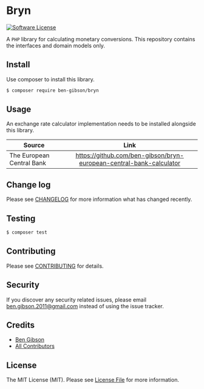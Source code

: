 # Bryn

[![Software License][ico-license]](LICENSE.md)

A `PHP` library for calculating monetary conversions. This repository contains the interfaces and domain models only.

## Install

Use composer to install this library.

``` bash
$ composer require ben-gibson/bryn
```

## Usage

An exchange rate calculator implementation needs to be installed alongside this library.

| Source        | Link           |  
| ------------- |:-------------:|   
| The European Central Bank | https://github.com/ben-gibson/bryn-european-central-bank-calculator |


## Change log

Please see [CHANGELOG](CHANGELOG.md) for more information what has changed recently.

## Testing

``` bash
$ composer test
```

## Contributing

Please see [CONTRIBUTING](CONTRIBUTING.md) for details.

## Security

If you discover any security related issues, please email ben.gibson.2011@gmail.com instead of using the issue tracker.

## Credits

- [Ben Gibson][link-author]
- [All Contributors][link-contributors]

## License

The MIT License (MIT). Please see [License File](LICENSE.md) for more information.

[ico-license]: https://img.shields.io/badge/license-MIT-blue.svg?style=flat-square
[link-author]: https://github.com/ben-gibson
[link-contributors]: ../../contributors